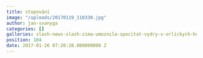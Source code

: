 ```yaml
---
title: stopování
image: "/uploads/20170119_110330.jpg"
author: jan-svanyga
categories: []
galleries: slash-news-slash-zima-umoznila-spocitat-vydry-v-orlickych-horach
position: 104
date: 2017-01-26 07:20:28.000000000 Z
---
```

